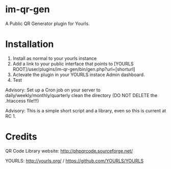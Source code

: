 im-qr-gen
=========

A Public QR Generator plugin for Yourls.

Installation
=========

1. Install as normal to your yourls instance
2. Add a link to your public interface that points to [YOURLS ROOT]/user/plugins/im-qr-gen/bin/gen.php?url=[shorturl]
3. Actevate the plugin in your YOURLS instace Admin dashboard.
4. Test


Advisory: Set up a Cron job on your server to daily/weekly/monthly/quarterly clean the directory (DO NOT DELETE the .htaccess file!!!)

Advisory: This is a simple short script and a library, even so this is current at RC 1.


Credits
=========
QR Code Library website: http://phpqrcode.sourceforge.net/

YOURLS: http://yourls.org/ / https://github.com/YOURLS/YOURLS
